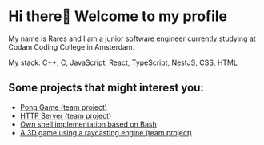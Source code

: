 # Hi there👋 Welcome to my profile

My name is Rares and I am a junior software engineer currently studying at Codam Coding College in Amsterdam.<br>

My stack: C++, C, JavaScript, React, TypeScript, NestJS, CSS, HTML

<!--
## Currently working on:
- [Expense Splitter](https://github.com/Zveaga/expense_splitter_react)
-->

## Some projects that might interest you:
- [Pong Game (team project)](https://github.com/Orpheus-3145/transcendence)
- [HTTP Server (team project)](https://github.com/elmoiswack/webserv)
- [Own shell implementation based on Bash](https://github.com/DscrtDv/Minishell_42)
- [A 3D game using a raycasting engine (team project)](https://github.com/Zveaga/Cub_3d)

<!--
**Zveaga/Zveaga** is a ✨ _special_ ✨ repository because its `README.md` (this file) appears on your GitHub profile.

Here are some ideas to get you started:

- 🔭 I’m currently working on ...
- 🌱 I’m currently learning ...
- 👯 I’m looking to collaborate on ...
- 🤔 I’m looking for help with ...
- 💬 Ask me about ...
- 📫 How to reach me: ...
- 😄 Pronouns: ...
- ⚡ Fun fact: ...
-->
